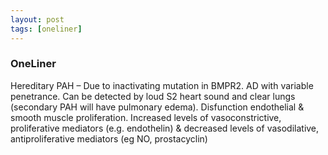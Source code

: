 ```yaml
---
layout: post
tags: [oneliner]
---
```



### OneLiner

Hereditary PAH – Due to inactivating mutation in BMPR2. AD with variable penetrance. Can be detected by loud S2 heart sound and clear lungs (secondary PAH will have pulmonary edema). Disfunction endothelial & smooth muscle proliferation. Increased levels of vasoconstrictive, proliferative mediators (e.g. endothelin) & decreased levels of vasodilative, antiproliferative mediators (eg NO, prostacyclin)
